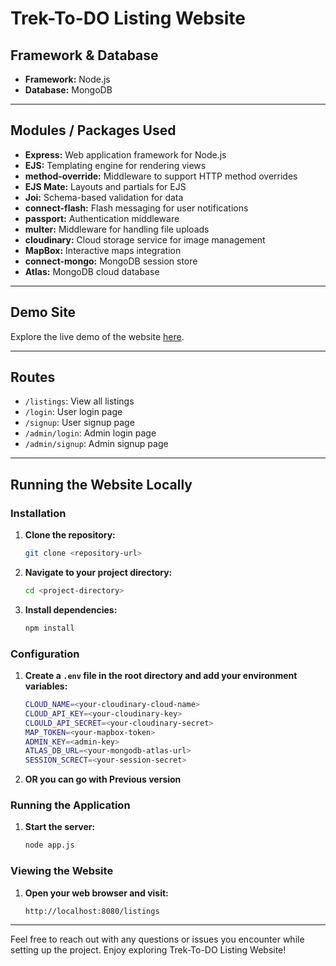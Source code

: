 # Trek-To-DO Listing Website

## Framework & Database

- **Framework:** Node.js
- **Database:** MongoDB

---

## Modules / Packages Used

- **Express:** Web application framework for Node.js
- **EJS:** Templating engine for rendering views
- **method-override:** Middleware to support HTTP method overrides
- **EJS Mate:** Layouts and partials for EJS
- **Joi:** Schema-based validation for data
- **connect-flash:** Flash messaging for user notifications
- **passport:** Authentication middleware
- **multer:** Middleware for handling file uploads
- **cloudinary:** Cloud storage service for image management
- **MapBox:** Interactive maps integration
- **connect-mongo:** MongoDB session store
- **Atlas:** MongoDB cloud database

---

## Demo Site

Explore the live demo of the website [here](https://trek-to-do-listing-site.onrender.com/).

---

## Routes

- `/listings`: View all listings
- `/login`: User login page
- `/signup`: User signup page
- `/admin/login`: Admin login page
- `/admin/signup`: Admin signup page

---

## Running the Website Locally

### Installation

1. **Clone the repository:**
    ```bash
    git clone <repository-url>
    ```
2. **Navigate to your project directory:**
    ```bash
    cd <project-directory>
    ```
3. **Install dependencies:**
    ```bash
    npm install
    ```

### Configuration

1. **Create a `.env` file in the root directory and add your environment variables:**
    ```bash
    CLOUD_NAME=<your-cloudinary-cloud-name>
    CLOUD_API_KEY=<your-cloudinary-key>
    CLOULD_API_SECRET=<your-cloudinary-secret>
    MAP_TOKEN=<your-mapbox-token>
    ADMIN_KEY=<admin-key>
    ATLAS_DB_URL=<your-mongodb-atlas-url>
    SESSION_SCRECT=<your-session-secret>
    ```
2. **OR you can go with Previous version**


### Running the Application

1. **Start the server:**
    ```bash
    node app.js
    ```

### Viewing the Website

1. **Open your web browser and visit:**
    ```text
    http://localhost:8080/listings
    ```

---

Feel free to reach out with any questions or issues you encounter while setting up the project. Enjoy exploring Trek-To-DO Listing Website!
